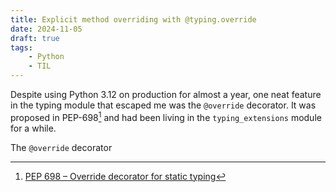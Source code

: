 ```yaml
---
title: Explicit method overriding with @typing.override
date: 2024-11-05
draft: true
tags:
    - Python
    - TIL
---
```


Despite using Python 3.12 on production for almost a year, one neat feature in the typing
module that escaped me was the `@override` decorator. It was proposed in PEP-698[^1] and had
been living in the `typing_extensions` module for a while.

The `@override` decorator

[^1]: [PEP 698 – Override decorator for static typing](https://peps.python.org/pep-0698/)
